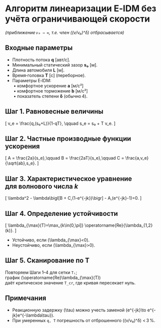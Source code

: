 # Алгоритм линеаризации E‑IDM без учёта ограничивающей скорости  
*(приближение `v₀ → ∞`, т.е. член \((v/v₀)^δ\) отбрасывается)*

## Входные параметры
- Плотность потока **q** [авт/с].  
- Минимальный статический зазор **s₀** [м].  
- Длина автомобиля **L** [м].  
- Время‑головка **T** [с] (переборное).  
- Параметры E‑IDM:  
  • комфортное ускорение **a** [м/с²]  
  • комфортное торможение **b** [м/с²]  
  • показатель степени **δ** (обычно 4).

## Шаг 1. Равновесные величины
\[
v_e = \frac{q\,(s₀+L)}{1-qT}, \qquad
s_e = s₀ + T v_e.
\]

## Шаг 2. Частные производные функции ускорения
\[
A = \frac{2a}{s_e},\qquad
B = \frac{2aT}{s_e},\qquad
C = \frac{a\,v_e}{\sqrt{ab}\,s_e}.
\]

## Шаг 3. Характеристическое уравнение для волнового числа *k*
\[
\lambda^2 - \lambda\bigl[B + C\,(1-e^{-jk})\bigr] - A\,(e^{-jk}-1)=0.
\]

## Шаг 4. Определение устойчивости
\[
\lambda_{\max}(T)=\max_{k\in(0,\pi]} \operatorname{Re}\{\lambda_{1,2}(k)\}.
\]

* Устойчиво, если \(\lambda_{\max}<0\).  
* Неустойчиво, если \(\lambda_{\max}>0\).

## Шаг 5. Сканирование по T
Повторяем Шаги 1–4 для сетки `Tᵢ`; график \(\operatorname{Re}\lambda_{\max}(T)\)  
даёт критическое значение `T_cr`, где кривая пересекает нуль.

## Примечания
- Реакционную задержку \(\tau\) можно учесть заменой \(e^{-jk}\to e^{-jk}e^{-\lambda\tau}\).
- При умеренных `q, T` погрешность от отброшенного \((v/v₀)^δ\) < 3 %.